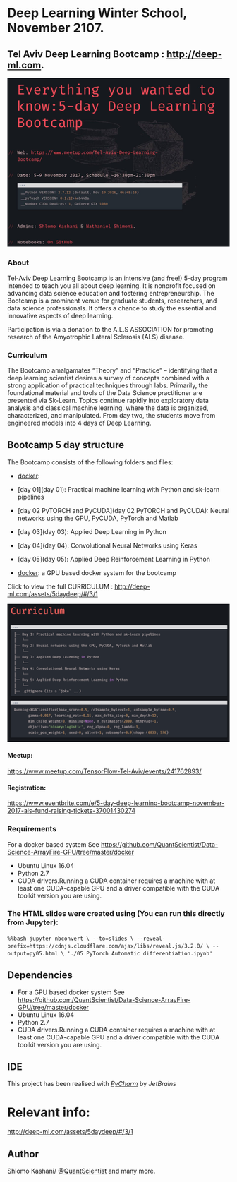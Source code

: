 
# Deep Learning Winter School, November 2107. 
## Tel Aviv Deep Learning Bootcamp : http://deep-ml.com. 

![cuda](bootcamp.jpg)

### About
Tel-Aviv Deep Learning Bootcamp is an intensive (and free!) 5-day program intended to teach you all about deep learning. It is nonprofit focused on advancing data science education and fostering entrepreneurship. The Bootcamp is a prominent venue for graduate students, researchers, and data science professionals. It offers a chance to study the essential and innovative aspects of deep learning.	

Participation is via a donation to the A.L.S ASSOCIATION for promoting research of the Amyotrophic Lateral Sclerosis (ALS) disease. 

### Curriculum
The Bootcamp amalgamates “Theory” and “Practice” – identifying that a deep learning scientist desires a survey of concepts combined with a strong application of practical techniques through labs. Primarily, the foundational material and tools of the Data Science practitioner are presented via Sk-Learn. Topics continue rapidly into exploratory data analysis and classical machine learning, where the data is organized, characterized, and manipulated. From day two, the students move from engineered models into 4 days of Deep Learning. 

## Bootcamp 5 day structure

The Bootcamp consists of the following folders and files:
 
- [docker](day01): 

- [day 01](day 01): 
Practical machine learning with Python and sk-learn pipelines

- [day 02 PyTORCH and PyCUDA](day 02 PyTORCH and PyCUDA): 
Neural networks using the GPU, PyCUDA, PyTorch and Matlab

- [day 03](day 03): 
Applied Deep Learning in Python

- [day 04](day 04): 
Convolutional Neural Networks using Keras

- [day 05](day 05): 
Applied Deep Reinforcement Learning in Python

- [docker](docker): 
a GPU based docker system for the bootcamp


Click to view the full CURRICULUM : http://deep-ml.com/assets/5daydeep/#/3/1

![cuda](curr.png)

#### Meetup:
https://www.meetup.com/TensorFlow-Tel-Aviv/events/241762893/

#### Registration:
https://www.eventbrite.com/e/5-day-deep-learning-bootcamp-november-2017-als-fund-raising-tickets-37001430274 


### Requirements
For a docker based system See https://github.com/QuantScientist/Data-Science-ArrayFire-GPU/tree/master/docker

- Ubuntu Linux 16.04
- Python 2.7 
- CUDA drivers.Running a CUDA container requires a machine with at least one CUDA-capable GPU and a driver compatible with the CUDA toolkit version you are using.

### The HTML slides were created using (You can run this directly from Jupyter):
`
%%bash
jupyter nbconvert \
    --to=slides \
    --reveal-prefix=https://cdnjs.cloudflare.com/ajax/libs/reveal.js/3.2.0/ \
    --output=py05.html \
    './05 PyTorch Automatic differentiation.ipynb'
`

 
## Dependencies

- For a GPU based docker system See https://github.com/QuantScientist/Data-Science-ArrayFire-GPU/tree/master/docker
- Ubuntu Linux 16.04
- Python 2.7 
- CUDA drivers.Running a CUDA container requires a machine with at least one CUDA-capable GPU and a driver compatible with the CUDA toolkit version you are using.

## IDE

This project has been realised with [*PyCharm*](https://www.jetbrains.com/pycharm/) by *JetBrains*

# Relevant info:

http://deep-ml.com/assets/5daydeep/#/3/1

## Author
Shlomo Kashani/ [@QuantScientist](https://github.com/QuantScientist) and many more. 
